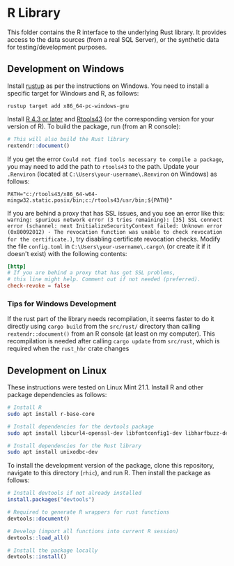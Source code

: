 # R Library

This folder contains the R interface to the underlying Rust library. It provides access to the data sources (from a real SQL Server), or the synthetic data for testing/development purposes.

## Development on Windows

Install [rustup](https://www.rust-lang.org/tools/install) as per the instructions on Windows. You need to install a specific target for Windows and R, as follows:

```pwoershell
rustup target add x86_64-pc-windows-gnu
```

Install [R 4.3 or later](https://cran.r-project.org/bin/windows/base/) and [Rtools43](https://cran.r-project.org/bin/windows/Rtools/rtools43/rtools.html) (or the corresponding version for your version of R). To build the package, run (from an R console):

```r
# This will also build the Rust library
rextendr::document()
```

If you get the error `Could not find tools necessary to compile a package`, you may need to add the path to `rtools43` to the path. Update your `.Renviron` (located at `C:\Users\your-username\.Renviron` on Windows) as follows:

```
PATH="c:/rtools43/x86_64-w64-mingw32.static.posix/bin;c:/rtools43/usr/bin;${PATH}"
```

If you are behind a proxy that has SSL issues, and you see an error like this: `warning: spurious network error (3 tries remaining): [35] SSL connect error (schannel: next InitializeSecurityContext failed: Unknown error (0x80092012) - The revocation function was unable to check revocation for the certificate.)`, try disabling certificate revocation checks. Modify the file `config.toml` in `C:\Users\your-username\.cargo\` (or create it if it doesn't exist) with the following contents:

```toml
[http]
# If you are behind a proxy that has got SSL problems, 
# this line might help. Comment out if not needed (preferred).
check-revoke = false
```

### Tips for Windows Development

If the rust part of the library needs recompilation, it seems faster to do it directly using `cargo build` from the `src/rust/` directory than calling `rextendr::document()` from an R console (at least on my computer). This recompilation is needed after calling `cargo update` from `src/rust`, which is required when the `rust_hbr` crate changes 



## Development on Linux

These instructions were tested on Linux Mint 21.1. Install R and other package dependencies as follows:

```bash
# Install R 
sudo apt install r-base-core

# Install dependencies for the devtools package
sudo apt install libcurl4-openssl-dev libfontconfig1-dev libharfbuzz-dev libfribidi-dev libfreetype6-dev libpng-dev libtiff5-dev libjpeg-dev

# Install dependencies for the Rust library
sudo apt install unixodbc-dev
```

To install the development version of the package, clone this repository, navigate to this directory (`rhic`), and run R. Then install the package as follows:

```r
# Install devtools if not already installed
install.packages("devtools")

# Required to generate R wrappers for rust functions
devtools::document()

# Develop (import all functions into current R session)
devtools::load_all()

# Install the package locally
devtools::install()
```

